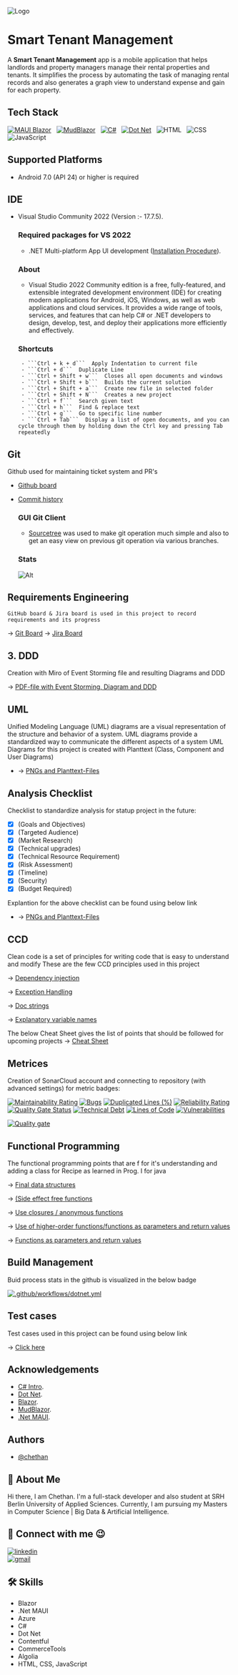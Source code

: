 
![Logo](https://drive.google.com/uc?id=1MJtQjj8EHs8qJh-RcTQhHfD1kcaTnQEK)


# Smart Tenant Management

A **Smart Tenant Management** app is a mobile application that helps landlords and property managers manage their rental properties and tenants. It simplifies the process by automating the task of managing rental records and also generates a graph view to understand expense and gain for each property. 


## Tech Stack

[![MAUI Blazor](https://img.shields.io/badge/MAUI%20Blazor-v6.0-purple.svg)](https://learn.microsoft.com/en-us/aspnet/core/blazor/hybrid/tutorials/maui?view=aspnetcore-6.0) &nbsp; [![MudBlazor](https://img.shields.io/badge/MudBlazor-v6.11.0-purple.svg)](https://mudblazor.com/) &nbsp; [![C#](https://img.shields.io/badge/C%23-v11.0-purple.svg)](https://learn.microsoft.com/en-us/dotnet/csharp/whats-new/csharp-11) &nbsp; [![Dot Net](https://img.shields.io/badge/Dot%20Net-v6.0-purple.svg)](https://learn.microsoft.com/en-us/dotnet/core/whats-new/dotnet-6) &nbsp; ![HTML](https://img.shields.io/badge/HTML-v5.0-d25837.svg) &nbsp; ![CSS](https://img.shields.io/badge/CSS-4e9cd3.svg) &nbsp; ![JavaScript](https://img.shields.io/badge/JavaScript-yellow.svg)


## Supported Platforms

 - Android 7.0 (API 24) or higher is required


## IDE

 - Visual Studio Community 2022 (Version :- 17.7.5).
 
	### Required packages for VS 2022
	- .NET Multi-platform App Ul development ([Installation Procedure](https://dotnet.microsoft.com/en-us/learn/maui/first-app-tutorial/install)).
	
	### About
	- Visual Studio 2022 Community edition is a free, fully-featured, and extensible integrated development environment (IDE) for creating modern applications for Android, iOS, Windows, as well as web applications and cloud services. It provides a wide range of tools, services, and features that can help C# or .NET developers to design, develop, test, and deploy their applications more efficiently and effectively.

	### Shortcuts
		- ```Ctrl + k + d```  Apply Indentation to current file
		- ```Ctrl + d```  Duplicate Line
		- ```Ctrl + Shift + w```  Closes all open documents and windows
		- ```Ctrl + Shift + b```  Builds the current solution
		- ```Ctrl + Shift + a```  Create new file in selected folder
		- ```Ctrl + Shift + N```  Creates a new project
		- ```Ctrl + f```  Search given text 
		- ```Ctrl + h```  Find & replace text
		- ```Ctrl + g```  Go to specific line number
		- ```Ctrl + Tab```  Display a list of open documents, and you can cycle through them by holding down the Ctrl key and pressing Tab repeatedly
 
## Git

Github used for maintaining ticket system and PR's
- [Github board](https://github.com/users/chethandvg/projects/1)
- [Commit history](https://github.com/chethandvg/tenant-management/pulls)

	### GUI Git Client
	- [Sourcetree](https://www.sourcetreeapp.com/) was used to make git operation much simple and also to get an easy view on previous git operation via various branches.
	
	### Stats

	![Alt](https://repobeats.axiom.co/api/embed/8ba1e3a688d2c36dcd99726fb3ccdef50474b534.svg "Repobeats analytics image")

##  Requirements Engineering
	
	GitHub board & Jira board is used in this project to record requirements and its progress

&rarr; [Git Board](https://github.com/users/chethandvg/projects/1/views/1)
&rarr; [Jira Board](https://chethandvg3.atlassian.net/jira/software/projects/KAN/boards/1)

## 3. DDD
Creation with Miro of Event Storming file and resulting Diagrams and DDD 

&rarr; [PDF-file with Event Storming, Diagram and DDD](https://github.com/chethandvg/tenant-management/tree/master/DDD.pdf)

## UML 
Unified Modeling Language (UML) diagrams are a visual representation of the structure and behavior of a system. UML diagrams provide a standardized way to communicate the different aspects of a system
UML Diagrams for this project is created with Planttext (Class, Component and User Diagrams)

- &rarr; [PNGs and Planttext-Files](https://github.com/chethandvg/tenant-management/tree/master/UML)

## Analysis Checklist

Checklist to standardize analysis for statup project in the future:
- [x] (Goals and Objectives)
- [x] (Targeted Audience)
- [x] (Market Research)
- [x] (Technical upgrades)
- [x] (Technical Resource Requirement)
- [x] (Risk Assessment)
- [x] (Timeline)
- [x] (Security)
- [x] (Budget Required)

Explantion for the above checklist can be found  using below link
- &rarr; [PNGs and Planttext-Files](https://github.com/chethandvg/tenant-management/tree/master/Analysis.pdf)

## CCD

Clean code is a set of principles for writing code that is easy to understand and modify
These are the few CCD principles used in this project

&rarr; [Dependency injection](https://github.com/chethandvg/tenant-management/blob/master/SMTApp/Pages/RentPage.razor#L3)

&rarr; [Exception Handling](https://github.com/chethandvg/tenant-management/blob/master/SMTApp/Pages/RentPage.razor#L312)

&rarr; [Doc strings](https://github.com/chethandvg/tenant-management/blob/master/SMTApp/Common/CommonMethods.cs#L10)

&rarr; [Explanatory variable names](https://github.com/chethandvg/tenant-management/blob/master/SMTApp/Pages/RoomPage.razor#L113)

The below Cheat Sheet gives the list of points that should be followed for upcoming projects 
&rarr; [Cheat Sheet](https://github.com/chethandvg/tenant-management/blob/master/CCD_CheatSheat.md)


## Metrices
Creation of SonarCloud account and connecting to repository (with advanced settings) for metric badges:

[![Maintainability Rating](https://sonarcloud.io/api/project_badges/measure?project=chethandvg_tenant-management&metric=sqale_rating)](https://sonarcloud.io/summary/new_code?id=chethandvg_tenant-management)
[![Bugs](https://sonarcloud.io/api/project_badges/measure?project=chethandvg_tenant-management&metric=bugs)](https://sonarcloud.io/summary/new_code?id=chethandvg_tenant-management)
[![Duplicated Lines (%)](https://sonarcloud.io/api/project_badges/measure?project=chethandvg_tenant-management&metric=duplicated_lines_density)](https://sonarcloud.io/summary/new_code?id=chethandvg_tenant-management)
[![Reliability Rating](https://sonarcloud.io/api/project_badges/measure?project=chethandvg_tenant-management&metric=reliability_rating)](https://sonarcloud.io/summary/new_code?id=chethandvg_tenant-management)
[![Quality Gate Status](https://sonarcloud.io/api/project_badges/measure?project=chethandvg_tenant-management&metric=alert_status)](https://sonarcloud.io/summary/new_code?id=chethandvg_tenant-management)
[![Technical Debt](https://sonarcloud.io/api/project_badges/measure?project=chethandvg_tenant-management&metric=sqale_index)](https://sonarcloud.io/summary/new_code?id=chethandvg_tenant-management)
[![Lines of Code](https://sonarcloud.io/api/project_badges/measure?project=chethandvg_tenant-management&metric=ncloc)](https://sonarcloud.io/summary/new_code?id=chethandvg_tenant-management)
[![Vulnerabilities](https://sonarcloud.io/api/project_badges/measure?project=chethandvg_tenant-management&metric=vulnerabilities)](https://sonarcloud.io/summary/new_code?id=chethandvg_tenant-management)


[![Quality gate](https://sonarcloud.io/api/project_badges/quality_gate?project=chethandvg_tenant-management)](https://sonarcloud.io/summary/new_code?id=chethandvg_tenant-management)

## Functional Programming
The functional programming points that are f for it's understanding and adding a class for Recipe as learned in Prog. I for java

&rarr; [Final data structures](https://github.com/chethandvg/tenant-management/blob/master/SMTApp/Pages/MonthlyRentDialog.razor#L73)

&rarr; [(Side effect free functions](https://github.com/chethandvg/tenant-management/blob/master/SMTApp/Common/CommonMethods.cs#L60)

&rarr; [Use closures / anonymous functions](https://github.com/chethandvg/tenant-management/blob/master/SMTApp/Pages/AllTenantsPage.razor#L54)

&rarr; [Use of higher-order functions/functions as parameters and return values](https://github.com/chethandvg/tenant-management/blob/master/SMTApp/Pages/RentPage.razor#L142)

&rarr; [Functions as parameters and return values](https://github.com/chethandvg/tenant-management/blob/master/SMTApp/Pages/RentPage.razor#L169)

## Build Management
Buid process stats in the github is visualized in the below badge

[![.github/workflows/dotnet.yml](https://github.com/chethandvg/tenant-management/actions/workflows/dotnet.yml/badge.svg?branch=develop)](https://github.com/chethandvg/tenant-management/actions/workflows/dotnet.yml)

## Test cases
Test cases used in this project can be found using below link

&rarr; [Click here](https://github.com/chethandvg/tenant-management/blob/master/SMTTest/UnitTest1.cs)

## Acknowledgements

 - [C# Intro](https://learn.microsoft.com/en-us/dotnet/csharp/tour-of-csharp/).
 - [Dot Net](https://dotnet.microsoft.com/en-us/).
 - [Blazor](https://dotnet.microsoft.com/en-us/apps/aspnet/web-apps/blazor).
 - [MudBlazor](https://mudblazor.com/).
 - [.Net MAUI](https://learn.microsoft.com/en-us/aspnet/core/blazor/hybrid/tutorials/maui?view=aspnetcore-6.0).


## Authors

- [@chethan](https://github.com/chethandvg)


## 🚀 About Me
Hi there, I am Chethan. I'm a full-stack developer and also student at SRH Berlin University of Applied Sciences. Currently, I am pursuing my Masters in Computer Science | Big Data & Artificial Intelligence. 
    


## 🔗 Connect with me 😉

[![linkedin](https://img.shields.io/badge/linkedin-0A66C2?style=for-the-badge&logo=linkedin&logoColor=white)](https://www.linkedin.com/in/chethan-d-v-aa4a55174/)<br />
[![gmail](https://img.shields.io/badge/Gmail-D14836?style=for-the-badge&logo=gmail&logoColor=white)](mailto:chethandvg3@gamil.com)



## 🛠 Skills
- Blazor
- .Net MAUI
- Azure
- C#
- Dot Net
- Contentful
- CommerceTools
- Algolia
- HTML, CSS, JavaScript

